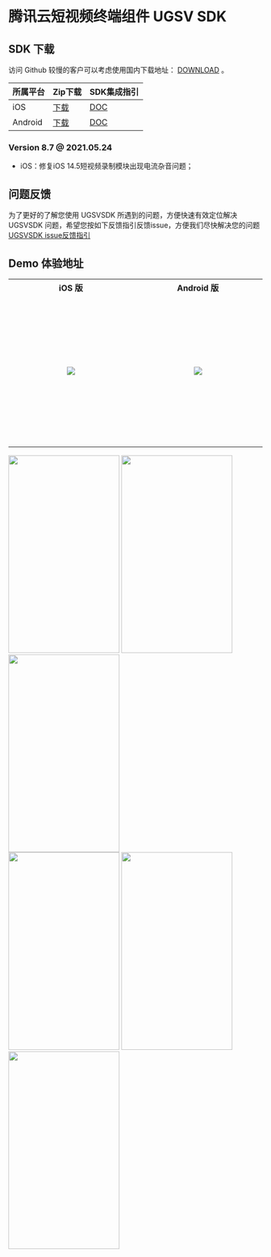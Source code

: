 # 腾讯云短视频终端组件 UGSV SDK

## SDK 下载

访问 Github 较慢的客户可以考虑使用国内下载地址：  [DOWNLOAD](https://cloud.tencent.com/document/product/584/9366) 。

| 所属平台 | Zip下载                                                      | SDK集成指引                                                 |
| -------- | ------------------------------------------------------------ | ----------------------------------------------------------- |
| iOS      | [下载](https://liteav.sdk.qcloud.com/download/latest/TXLiteAVSDK_UGC_iOS_latest.zip) | [DOC](https://cloud.tencent.com/document/product/584/11638) |
| Android  | [下载](https://liteav.sdk.qcloud.com/download/latest/TXLiteAVSDK_UGC_Android_latest.zip) | [DOC](https://cloud.tencent.com/document/product/584/11631) |

### Version 8.7 @ 2021.05.24
- iOS：修复iOS 14.5短视频录制模块出现电流杂音问题；

## 问题反馈
为了更好的了解您使用 UGSVSDK 所遇到的问题，方便快速有效定位解决  UGSVSDK 问题，希望您按如下反馈指引反馈issue，方便我们尽快解决您的问题  
[UGSVSDK issue反馈指引](https://github.com/tencentyun/UGSVSDK/blob/master/UGSVSDK%20issue有效反馈模板.md)

## Demo 体验地址

<table style="text-align:center;vertical-align:middle;">
  <tr>
    <th style="text-align:center"><b>iOS 版</b></th>
    <th style="text-align:center"><b>Android 版</b></th>
  </tr>
  <tr>
    <td style="width:300px;height:300px;text-align:center"><img src="https://liteav.sdk.qcloud.com/doc/res/ugc/picture/xiaoshipin_app_qr_code_ios.png" /></td>
    <td style="width:300px;height:300px;text-align:center"><img src="https://liteav.sdk.qcloud.com/doc/res/ugc/picture/xiaoshipin_app_qr_code_android.png" /></td>
  </tr>
</table>


<div align="left">
<img src="https://main.qcloudimg.com/raw/1e90b3e4c4eda655c4994bd5da293c97.png" height="391" width="220" >
<img src="https://main.qcloudimg.com/raw/6d2996c86edf6a796b681580f3c1fb05.png" height="391" width="220" >
<img src="https://main.qcloudimg.com/raw/a06caa5a974ff7b129255710840148e1.png" height="391" width="220" >
</div>

<div align="left">
<img src="https://main.qcloudimg.com/raw/b7ada99f174e21e09e7b9c78e96c1858.png" height="391" width="220" >
<img src="https://main.qcloudimg.com/raw/dc697e4f7074e6e5477dab0b1746ea87.png" height="391" width="220" >
<img src="https://main.qcloudimg.com/raw/db67663711a7680886a86534e4937e54.png" height="391" width="220" >
</div>













